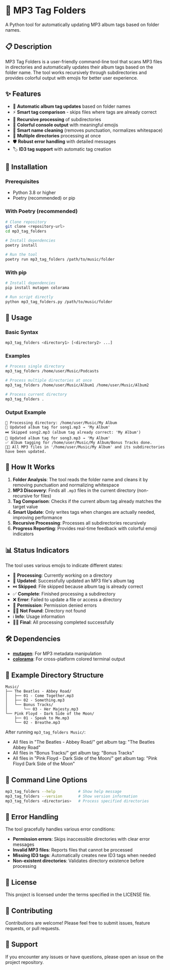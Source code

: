 # 🎵 MP3 Tag Folders

A Python tool for automatically updating MP3 album tags based on folder names.

## 📋 Description

MP3 Tag Folders is a user-friendly command-line tool that scans MP3 files in directories and automatically updates their album tags based on the folder name. The tool works recursively through subdirectories and provides colorful output with emojis for better user experience.

## ✨ Features

- 🎵 **Automatic album tag updates** based on folder names
- ⚡ **Smart tag comparison** - skips files where tags are already correct
- 🔄 **Recursive processing** of subdirectories
- 🎨 **Colorful console output** with meaningful emojis
- 🧹 **Smart name cleaning** (removes punctuation, normalizes whitespace)
- 📁 **Multiple directories** processing at once
- 🛡️ **Robust error handling** with detailed messages
- 🏷️ **ID3 tag support** with automatic tag creation

## 🚀 Installation

### Prerequisites

- Python 3.8 or higher
- Poetry (recommended) or pip

### With Poetry (recommended)

```bash
# Clone repository
git clone <repository-url>
cd mp3_tag_folders

# Install dependencies
poetry install

# Run the tool
poetry run mp3_tag_folders /path/to/music/folder
```

### With pip

```bash
# Install dependencies
pip install mutagen colorama

# Run script directly
python mp3_tag_folders.py /path/to/music/folder
```

## 📖 Usage

### Basic Syntax

```bash
mp3_tag_folders <directory1> [<directory2> ...]
```

### Examples

```bash
# Process single directory
mp3_tag_folders /home/user/Music/Podcasts

# Process multiple directories at once
mp3_tag_folders /home/user/Music/Album1 /home/user/Music/Album2

# Process current directory
mp3_tag_folders .
```

### Output Example

```
🔄 Processing directory: /home/user/Music/My Album
🎵 Updated album tag for song1.mp3 → 'My Album'
⏭️ Skipped song2.mp3 (album tag already correct: 'My Album')
🎵 Updated album tag for song3.mp3 → 'My Album'
✅ Album tagging for /home/user/Music/My Album/Bonus Tracks done.
🎵✨ All MP3 files in '/home/user/Music/My Album' and its subdirectories have been updated.
```

## 🎯 How It Works

1. **Folder Analysis**: The tool reads the folder name and cleans it by removing punctuation and normalizing whitespace
2. **MP3 Discovery**: Finds all `.mp3` files in the current directory (non-recursive for files)
3. **Tag Comparison**: Checks if the current album tag already matches the target value
4. **Smart Update**: Only writes tags when changes are actually needed, improving performance
5. **Recursive Processing**: Processes all subdirectories recursively
6. **Progress Reporting**: Provides real-time feedback with colorful emoji indicators

## 📊 Status Indicators

The tool uses various emojis to indicate different states:

- 🔄 **Processing**: Currently working on a directory
- 🎵 **Updated**: Successfully updated an MP3 file's album tag
- ⏭️ **Skipped**: File skipped because album tag is already correct
- ✅ **Complete**: Finished processing a subdirectory
- ❌ **Error**: Failed to update a file or access a directory
- 🚫 **Permission**: Permission denied errors
- 📁❌ **Not Found**: Directory not found
- ℹ️ **Info**: Usage information
- 🎵✨ **Final**: All processing completed successfully

## 🛠️ Dependencies

- **[mutagen](https://mutagen.readthedocs.io/)**: For MP3 metadata manipulation
- **[colorama](https://pypi.org/project/colorama/)**: For cross-platform colored terminal output

## 📝 Example Directory Structure

```
Music/
├── The Beatles - Abbey Road/
│   ├── 01 - Come Together.mp3
│   ├── 02 - Something.mp3
│   └── Bonus Tracks/
│       └── 03 - Her Majesty.mp3
└── Pink Floyd - Dark Side of the Moon/
    ├── 01 - Speak to Me.mp3
    └── 02 - Breathe.mp3
```

After running `mp3_tag_folders Music/`:
- All files in "The Beatles - Abbey Road/" get album tag: "The Beatles Abbey Road"
- All files in "Bonus Tracks/" get album tag: "Bonus Tracks"
- All files in "Pink Floyd - Dark Side of the Moon/" get album tag: "Pink Floyd Dark Side of the Moon"

## 🔧 Command Line Options

```bash
mp3_tag_folders --help          # Show help message
mp3_tag_folders --version       # Show version information
mp3_tag_folders <directories>   # Process specified directories
```

## 🐛 Error Handling

The tool gracefully handles various error conditions:

- **Permission errors**: Skips inaccessible directories with clear error messages
- **Invalid MP3 files**: Reports files that cannot be processed
- **Missing ID3 tags**: Automatically creates new ID3 tags when needed
- **Non-existent directories**: Validates directory existence before processing

## 📄 License

This project is licensed under the terms specified in the LICENSE file.

## 🤝 Contributing

Contributions are welcome! Please feel free to submit issues, feature requests, or pull requests.

## 📧 Support

If you encounter any issues or have questions, please open an issue on the project repository.
